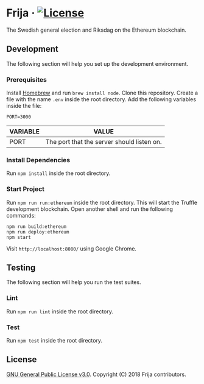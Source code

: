 # Frija &middot; [![License](https://img.shields.io/github/license/robshape/frija.svg)](./LICENSE)
The Swedish general election and Riksdag on the Ethereum blockchain.

## Development
The following section will help you set up the development environment.

### Prerequisites
Install [Homebrew](https://brew.sh/) and run `brew install node`. Clone this repository. Create a file with the name `.env` inside the root directory. Add the following variables inside the file:
```
PORT=3000
```

|VARIABLE|VALUE                                     |
|--------|------------------------------------------|
|PORT    |The port that the server should listen on.|

### Install Dependencies
Run `npm install` inside the root directory.

### Start Project
Run `npm run run:ethereum` inside the root directory. This will start the Truffle development blockchain. Open another shell and run the following commands:
```
npm run build:ethereum
npm run deploy:ethereum
npm start
```

Visit `http://localhost:8080/` using Google Chrome.

## Testing
The following section will help you run the test suites.

### Lint
Run `npm run lint` inside the root directory.

### Test
Run `npm test` inside the root directory.

## License
[GNU General Public License v3.0](./LICENSE). Copyright (C) 2018 Frija contributors.
